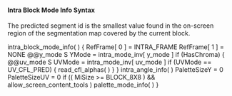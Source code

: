 #### Intra Block Mode Info Syntax

The predicted segment id is the smallest value found in the on-screen region
of the segmentation map covered by the current block.

<div class="syntax">
intra_block_mode_info( ) {
    RefFrame[ 0 ] = INTRA_FRAME
    RefFrame[ 1 ] = NONE
    @@y_mode                                                            S
    YMode = intra_mode_inv[ y_mode ]
    if (HasChroma) {
        @@uv_mode                                                       S
        UVMode = intra_mode_inv[ uv_mode ]
        if (UVMode == UV_CFL_PRED) {
            read_cfl_alphas( )
        }
    }
    intra_angle_info( )
    PaletteSizeY = 0
    PaletteSizeUV = 0
    if (( MiSize >= BLOCK_8X8 ) && allow_screen_content_tools )
        palette_mode_info( )
}
</div>
